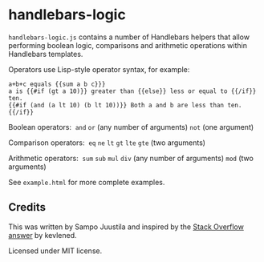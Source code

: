 # handlebars-logic

`handlebars-logic.js` contains a number of Handlebars helpers that
allow performing boolean logic, comparisons and arithmetic operations
within Handlebars templates.

Operators use Lisp-style operator syntax, for example:

    a+b+c equals {{sum a b c}}}
    a is {{#if (gt a 10)}} greater than {{else}} less or equal to {{/if}} ten.
    {{#if (and (a lt 10) (b lt 10))}} Both a and b are less than ten. {{/if}}

Boolean operators:  `and` `or` (any number of arguments) `not` (one argument)

Comparison operators:  `eq` `ne` `lt` `gt` `lte` `gte` (two arguments)

Arithmetic operators:  `sum` `sub` `mul` `div` (any number of arguments) `mod` (two arguments)

See `example.html` for more complete examples.

## Credits

This was written by Sampo Juustila and inspired by the
[Stack Overflow answer](https://stackoverflow.com/a/31632215/412896)
by kevlened.

Licensed under MIT license.
